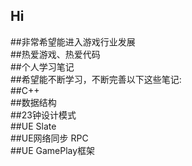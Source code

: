 ## Hi 
##非常希望能进入游戏行业发展  
##热爱游戏、热爱代码  
##个人学习笔记  
##希望能不断学习，不断完善以下这些笔记:  
##C++  
##数据结构  
##23钟设计模式  
##UE Slate  
##UE网络同步 RPC  
##UE GamePlay框架  


